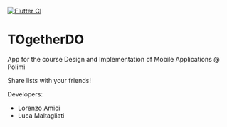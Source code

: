 [![Flutter CI](https://github.com/malta895/TOgetherDO/actions/workflows/flutter-ci.yml/badge.svg)](https://github.com/malta895/TOgetherDO/actions/workflows/flutter-ci.yml)
# TOgetherDO
App for the course Design and Implementation of Mobile Applications @ Polimi 

Share lists with your friends!

Developers:
* Lorenzo Amici
* Luca Maltagliati
